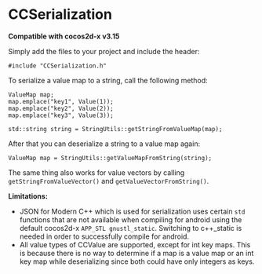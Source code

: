 # CCSerialization

**Compatible with cocos2d-x v3.15**

Simply add the files to your project and include the header:

```
#include "CCSerialization.h"
```

To serialize a value map to a string, call the following method:

```
ValueMap map;
map.emplace("key1", Value(1));
map.emplace("key2", Value(2));
map.emplace("key3", Value(3));
    
std::string string = StringUtils::getStringFromValueMap(map);
```

After that you can deserialize a string to a value map again:

```
ValueMap map = StringUtils::getValueMapFromString(string);
```

The same thing also works for value vectors by calling `getStringFromValueVector()` and `getValueVectorFromString()`.

**Limitations:**

* JSON for Modern C++ which is used for serialization uses certain `std` functions that are not available when compiling for android using the default cocos2d-x `APP_STL gnustl_static`. Switching to c++_static is needed in order to successfully compile for android.
* All value types of CCValue are supported, except for int key maps. This is because there is no way to determine if a map is a value map or an int key map while deserializing since both could have only integers as keys.

